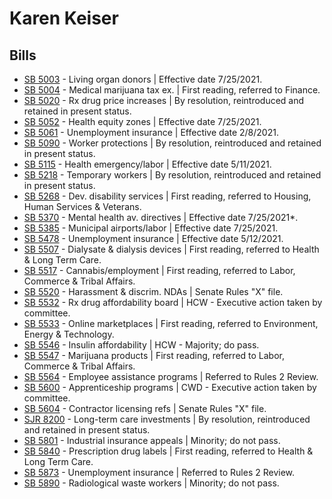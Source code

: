 # Karen Keiser
## Bills
* [SB 5003](/bill/2021-22/sb/5003/) - Living organ donors | Effective date 7/25/2021.
* [SB 5004](/bill/2021-22/sb/5004/) - Medical marijuana tax ex. | First reading, referred to Finance.
* [SB 5020](/bill/2021-22/sb/5020/) - Rx drug price increases | By resolution, reintroduced and retained in present status.
* [SB 5052](/bill/2021-22/sb/5052/) - Health equity zones | Effective date 7/25/2021.
* [SB 5061](/bill/2021-22/sb/5061/) - Unemployment insurance | Effective date 2/8/2021.
* [SB 5090](/bill/2021-22/sb/5090/) - Worker protections | By resolution, reintroduced and retained in present status.
* [SB 5115](/bill/2021-22/sb/5115/) - Health emergency/labor | Effective date 5/11/2021.
* [SB 5218](/bill/2021-22/sb/5218/) - Temporary workers | By resolution, reintroduced and retained in present status.
* [SB 5268](/bill/2021-22/sb/5268/) - Dev. disability services | First reading, referred to Housing, Human Services & Veterans.
* [SB 5370](/bill/2021-22/sb/5370/) - Mental health av. directives | Effective date 7/25/2021*.
* [SB 5385](/bill/2021-22/sb/5385/) - Municipal airports/labor | Effective date 7/25/2021.
* [SB 5478](/bill/2021-22/sb/5478/) - Unemployment insurance | Effective date 5/12/2021.
* [SB 5507](/bill/2021-22/sb/5507/) - Dialysate & dialysis devices | First reading, referred to Health & Long Term Care.
* [SB 5517](/bill/2021-22/sb/5517/) - Cannabis/employment | First reading, referred to Labor, Commerce & Tribal Affairs.
* [SB 5520](/bill/2021-22/sb/5520/) - Harassment & discrim. NDAs | Senate Rules "X" file.
* [SB 5532](/bill/2021-22/sb/5532/) - Rx drug affordability board | HCW - Executive action taken by committee.
* [SB 5533](/bill/2021-22/sb/5533/) - Online marketplaces | First reading, referred to Environment, Energy & Technology.
* [SB 5546](/bill/2021-22/sb/5546/) - Insulin affordability | HCW - Majority; do pass.
* [SB 5547](/bill/2021-22/sb/5547/) - Marijuana products | First reading, referred to Labor, Commerce & Tribal Affairs.
* [SB 5564](/bill/2021-22/sb/5564/) - Employee assistance programs | Referred to Rules 2 Review.
* [SB 5600](/bill/2021-22/sb/5600/) - Apprenticeship programs | CWD - Executive action taken by committee.
* [SB 5604](/bill/2021-22/sb/5604/) - Contractor licensing refs | Senate Rules "X" file.
* [SJR 8200](/bill/2021-22/sjr/8200/) - Long-term care investments | By resolution, reintroduced and retained in present status.
* [SB 5801](/bill/2021-22/sb/5801/) - Industrial insurance appeals | Minority; do not pass.
* [SB 5840](/bill/2021-22/sb/5840/) - Prescription drug labels | First reading, referred to Health & Long Term Care.
* [SB 5873](/bill/2021-22/sb/5873/) - Unemployment insurance | Referred to Rules 2 Review.
* [SB 5890](/bill/2021-22/sb/5890/) - Radiological waste workers | Minority; do not pass.
